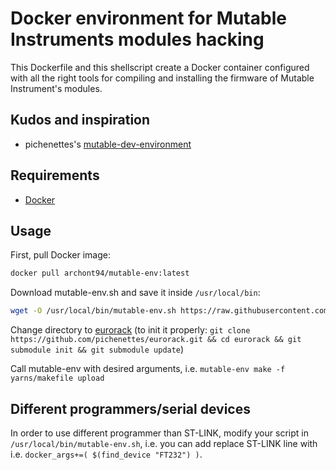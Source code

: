 # Docker environment for Mutable Instruments modules hacking

This Dockerfile and this shellscript create a Docker container configured with all the right tools for compiling and installing the firmware of Mutable Instrument's modules.

## Kudos and inspiration

* pichenettes's [mutable-dev-environment](https://github.com/pichenettes/mutable-dev-environment)

## Requirements

* [Docker](https://www.docker.com/)

## Usage

First, pull Docker image:
```bash
docker pull archont94/mutable-env:latest
```

Download mutable-env.sh and save it inside `/usr/local/bin`:
```bash
wget -O /usr/local/bin/mutable-env.sh https://raw.githubusercontent.com/archont94/mutable-env/master/mutable-env.sh && chmod +x /usr/local/bin/mutable-env.sh
```

Change directory to [eurorack](https://github.com/pichenettes/eurorack) (to init it properly: `git clone https://github.com/pichenettes/eurorack.git && cd eurorack && git submodule init && git submodule update`)

Call mutable-env with desired arguments, i.e. `mutable-env make -f yarns/makefile upload`

## Different programmers/serial devices

In order to use different programmer than ST-LINK, modify your script in `/usr/local/bin/mutable-env.sh`, i.e. you can add replace ST-LINK line with i.e. `docker_args+=( $(find_device "FT232") )`.
